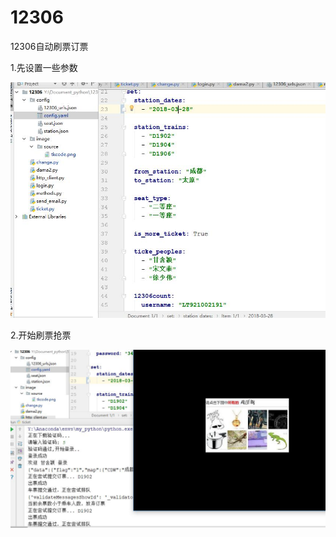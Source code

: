 # 12306

12306自动刷票订票

1.先设置一些参数

![image](https://github.com/346999452/12306/blob/master/image/source/set.jpg)

2.开始刷票抢票

![image](https://github.com/346999452/12306/blob/master/image/source/ticket.jpg)
